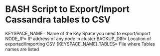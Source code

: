 # BASH Script to Export/Import Cassandra tables to CSV

KEYSPACE_NAME= Name of the Key Space you need to export/import
NODE_IP= IP address of any node in cluster
BACKUP_DIR= Location of exported/Importing CSV
{KEYSPACE_NAME}.TABLES= File where Tables names are listed
